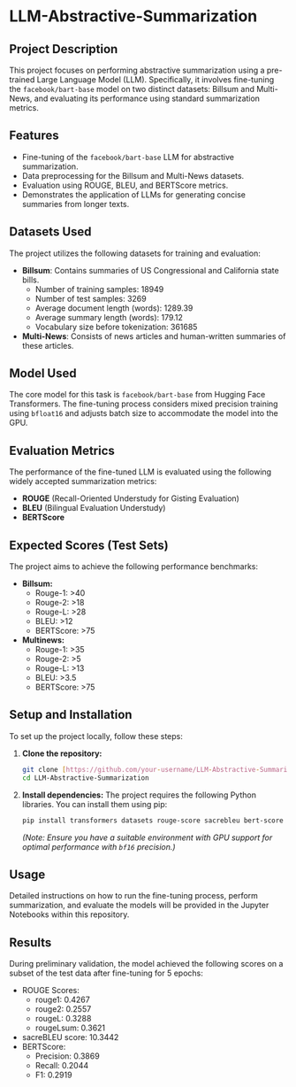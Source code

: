 # LLM-Abstractive-Summarization

## Project Description
This project focuses on performing abstractive summarization using a pre-trained Large Language Model (LLM). Specifically, it involves fine-tuning the `facebook/bart-base` model on two distinct datasets: Billsum and Multi-News, and evaluating its performance using standard summarization metrics.

## Features
* Fine-tuning of the `facebook/bart-base` LLM for abstractive summarization.
* Data preprocessing for the Billsum and Multi-News datasets.
* Evaluation using ROUGE, BLEU, and BERTScore metrics.
* Demonstrates the application of LLMs for generating concise summaries from longer texts.

## Datasets Used
The project utilizes the following datasets for training and evaluation:
* **Billsum**: Contains summaries of US Congressional and California state bills.
    * Number of training samples: 18949
    * Number of test samples: 3269
    * Average document length (words): 1289.39
    * Average summary length (words): 179.12
    * Vocabulary size before tokenization: 361685
* **Multi-News**: Consists of news articles and human-written summaries of these articles.

## Model Used
The core model for this task is `facebook/bart-base` from Hugging Face Transformers. The fine-tuning process considers mixed precision training using `bfloat16` and adjusts batch size to accommodate the model into the GPU.

## Evaluation Metrics
The performance of the fine-tuned LLM is evaluated using the following widely accepted summarization metrics:
* **ROUGE** (Recall-Oriented Understudy for Gisting Evaluation)
* **BLEU** (Bilingual Evaluation Understudy)
* **BERTScore**

## Expected Scores (Test Sets)
The project aims to achieve the following performance benchmarks:
* **Billsum:**
    * Rouge-1: >40
    * Rouge-2: >18
    * Rouge-L: >28
    * BLEU: >12
    * BERTScore: >75
* **Multinews:**
    * Rouge-1: >35
    * Rouge-2: >5
    * Rouge-L: >13
    * BLEU: >3.5
    * BERTScore: >75

## Setup and Installation
To set up the project locally, follow these steps:

1.  **Clone the repository:**
    ```bash
    git clone [https://github.com/your-username/LLM-Abstractive-Summarization.git](https://github.com/your-username/LLM-Abstractive-Summarization.git)
    cd LLM-Abstractive-Summarization
    ```
2.  **Install dependencies:**
    The project requires the following Python libraries. You can install them using pip:
    ```bash
    pip install transformers datasets rouge-score sacrebleu bert-score accelerate evaluate
    ```
    *(Note: Ensure you have a suitable environment with GPU support for optimal performance with `bf16` precision.)*

## Usage
Detailed instructions on how to run the fine-tuning process, perform summarization, and evaluate the models will be provided in the Jupyter Notebooks within this repository.

## Results
During preliminary validation, the model achieved the following scores on a subset of the test data after fine-tuning for 5 epochs:
* ROUGE Scores:
    * rouge1: 0.4267
    * rouge2: 0.2557
    * rougeL: 0.3288
    * rougeLsum: 0.3621
* sacreBLEU score: 10.3442
* BERTScore:
    * Precision: 0.3869
    * Recall: 0.2044
    * F1: 0.2919
